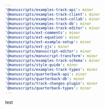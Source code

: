 ```yaml
---
'@manuscripts/examples-track-api': minor
'@manuscripts/examples-track-client': minor
'@manuscripts/examples-track-collab': minor
'@manuscripts/examples-track-db': minor
'@manuscripts/examples-track-editor': minor
'@manuscripts/ext-comments': minor
'@manuscripts/ext-equation': minor
'@manuscripts/ext-example-setup': minor
'@manuscripts/ext-yjs': minor
'@manuscripts/manuscript-editor': minor
'@manuscripts/manuscript-transform': minor
'@manuscripts/examples-track-schema': minor
'@manuscripts/style-guide': minor
'@manuscripts/examples-track-types': minor
'@manuscripts/quarterback-api': minor
'@manuscripts/quarterback-db': minor
'@manuscripts/track-changes-plugin': minor
'@manuscripts/quarterback-types': minor
---
```


test
